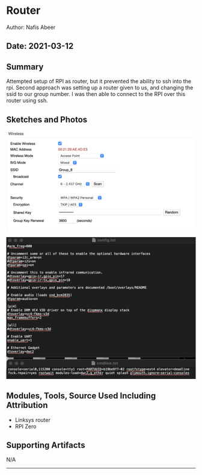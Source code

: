 #  Router

Author: Nafis Abeer

Date: 2021-03-12
-----

## Summary
Attempted setup of RPI as router, but it prevented the ability to ssh into the rpi. Second approach was setting up a router given to us, and changing the ssid to our group number. I was then able to connect to the RPI over this router using ssh.

## Sketches and Photos
![Router Settings](./images/Router_setup.png)

![Terminal Image](./images/RPI_router.png)

## Modules, Tools, Source Used Including Attribution
- Linksys router
- RPI Zero

## Supporting Artifacts
N/A

-----
